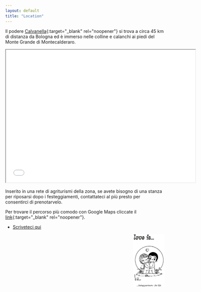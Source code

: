 ```yaml
---
layout: default
title: "Location"
---
```


Il podere [Calvanella](http://poderecalvanella.wordpress.com){:target="_blank" rel="noopener"} si trova a circa 45 km di distanza da Bologna ed è immerso nelle colline e calanchi ai piedi del Monte Grande di Montecalderaro. 

<center>
  <iframe src="Maps_1.html" width="600" height="420"></iframe>
</center>

<p>Inserito in una rete di agriturismi della zona, se avete bisogno di una stanza per riposarsi dopo i festeggiamenti, contattateci al più presto per consentirci di prenotarvelo.</p>


Per trovare il percorso più comodo con Google Maps cliccate il  
[link](http://www.google.com/maps/dir//Location,+B%26B+Podere+Calvanella,+Via+Calvanella,+7,+40050+San+Clemente+BO/@44.3288217,11.4558067,13z/data=!4m9!4m8!1m0!1m5!1m1!1s0x132b2e597ff5669d:0xb4d40a1e6a6ae75d!2m2!1d11.4821703!2d44.3288641!3e0){:target="_blank" rel="noopener"}.

<footer>
	<ul>
	   <li><a href="/Contatti/simple_form.html">Scriveteci qui</a></li>
	</ul>
</footer>

<img align="right" src="/Contatti/loveis.jpeg" width="100"> 
